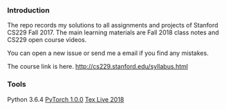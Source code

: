 

### Introduction
The repo records my solutions to all assignments and projects of Stanford CS229 Fall 2017.
The main learning materials are Fall 2018 class notes and CS229 open course videos.

You can open a new issue or send me a email if you find any mistakes.

The course link is here. http://cs229.stanford.edu/syllabus.html

### Tools
Python 3.6.4
[PyTorch 1.0.0](https://pytorch.org)
[Tex Live 2018](http://www.tug.org/texlive/windows.html)

